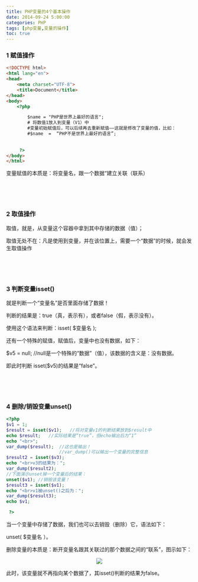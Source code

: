 ```yaml
---
title: PHP变量的4个基本操作
date: 2014-09-24 5:00:00
categories: PHP
tags: [php变量,变量的操作]
toc: true 
---
```


 

### 1 赋值操作

```html
<!DOCTYPE html>
<html lang="en">
<head>
	<meta charset="UTF-8">
	<title>Document</title>
</head>
<body>
	<?php 

		$name = "PHP是世界上最好的语言";
		# 将数值1放入到变量（V1）中
		#变量初始赋值后，可以后续再去重新赋值——这就是修改了变量的值，比如：
		#$name  =  “PHP不是世界上最好的语言”;
    	 
		
	 ?>
</body>
</html>
```

变量赋值的本质是：将变量名，跟一个数据“建立关联（联系）

<br/>

<br/>

<br/>



 





###  2 取值操作

取值，就是，从变量这个容器中拿到其中存储的数据（值）；

取值无处不在：凡是使用到变量，并在该位置上，需要一个“数据”的时候，就会发生取值操作	



<br/>

<br/>

<br/>

###  3 判断变量isset()

就是判断一个“变量名”是否里面存储了数据！

判断的结果是：true（真，表示有），或者false（假，表示没有）。

使用这个语法来判断：isset( $变量名 );

 

还有一个特殊的赋值，赋值后，变量中也没有数据，如下：

$v5 = null;		//null是一个特殊的“数据”（值），该数据的含义是：没有数据。

即此时判断  isset($v5)的结果是“false”。



<br/>

<br/>

<br/>

### 4 删除/销毁变量unset() 

```php
<?php 
$v1 = 1;
$result = isset($v1);	//将对变量v1的判断结果放到$result中
echo $result;	//实际结果是“true”，但echo输出后为“1”
echo "<br>";
var_dump($result);	//这也是输出！
					//var_dump()可以输出一个变量的完整信息
$result2 = isset($v3);
echo "<br>v3的结果为：";
var_dump($result2);
//下面演示unset掉一个变量后的结果：
unset($v1);	//销毁该变量！
$result3 = isset($v1);
echo "<br>v1被unset()之后为：";
var_dump($result3);
echo $v1;

 ?>
```

当一个变量中存储了数据，我们也可以去销毁（删除）它，语法如下：

unset( $变量名 ）。

删除变量的本质是：断开变量名跟其关联过的那个数据之间的“联系”，图示如下：

<div align=center>

![](http://img.vim-cn.com/a4/6a6282f8e2d135c7ddac815617343fb536c431.png )

</div>

此时，该变量就不再指向某个数据了，其isset()判断的结果为false。



